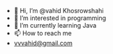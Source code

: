 - 👋 Hi, I’m @vahid Khosrowshahi
- 👀 I’m interested in programming
- 🌱 I’m currently learning Java
- 📫 How to reach me 
- vvvahid@gmail.com

<!---
vahidshahi/vahidshahi is a ✨ special ✨ repository because its `README.md` (this file) appears on your GitHub profile.
You can click the Preview link to take a look at your changes.
--->
